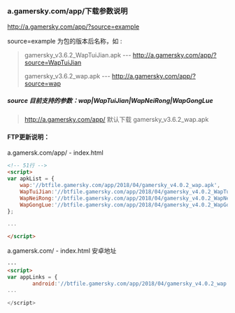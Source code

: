 ### a.gamersky.com/app/下载参数说明

http://a.gamersky.com/app/?source=example

source=example 为包的版本后名称，如 :

 > gamersky_v3.6.2_WapTuiJian.apk --- http://a.gamersky.com/app/?source=WapTuiJian
 > 
 > gamersky_v3.6.2_wap.apk --- http://a.gamersky.com/app/?source=wap
 
 ##### source 目前支持的参数：wap|WapTuiJian|WapNeiRong|WapGongLue
>  http://a.gamersky.com/app/ 默认下载 gamersky_v3.6.2_wap.apk

#### FTP更新说明：
a.gamersk.com/app/ - index.html
```html
<!-- 51行 -->
<script>
var apkList = {
    wap:'//btfile.gamersky.com/app/2018/04/gamersky_v4.0.2_wap.apk',
    WapTuiJian:'//btfile.gamersky.com/app/2018/04/gamersky_v4.0.2_WapTuiJian.apk',
    WapNeiRong:'//btfile.gamersky.com/app/2018/04/gamersky_v4.0.2_WapNeiRong.apk',
    WapGongLue:'//btfile.gamersky.com/app/2018/04/gamersky_v4.0.2_WapGongLue.apk
};

...

</script>
```

a.gamersk.com/ - index.html 安卓地址
```html
···
<script>
var appLinks = {
        android:'//btfile.gamersky.com/app/2018/04/gamersky_v4.0.2_wap.apk',//安卓地址
...

</script>
```
